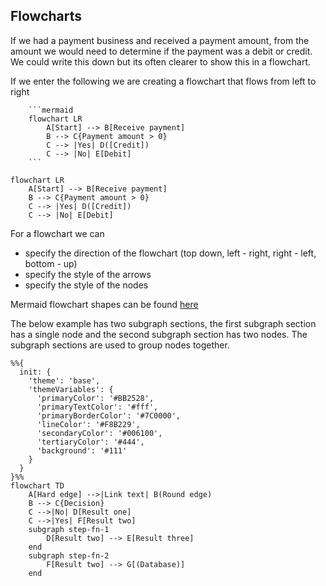 ## Flowcharts

If we had a payment business and received a payment amount, from the amount we would need to determine if the payment was a debit or credit. We could write this down but its often clearer to show this in a flowchart.

If we enter the following we are creating a flowchart that flows from left to right

        ```mermaid
        flowchart LR
            A[Start] --> B[Receive payment]
            B --> C{Payment amount > 0}
            C --> |Yes| D([Credit])
            C --> |No| E[Debit]
        ```

```mermaid
flowchart LR
    A[Start] --> B[Receive payment]
    B --> C{Payment amount > 0}
    C --> |Yes| D([Credit])
    C --> |No| E[Debit]
```

For a flowchart we can 
- specify the direction of the flowchart (top down, left - right, right - left, bottom - up)
- specify the style of the arrows
- specify the style of the nodes

Mermaid flowchart shapes can be found [here](https://mermaid-js.github.io/mermaid/#/flowchart?id=flowchart-diagram-syntax)

The below example has two subgraph sections, the first subgraph section has a single node and the second subgraph section has two nodes. The subgraph sections are used to group nodes together.

```mermaid
%%{
  init: {
    'theme': 'base',
    'themeVariables': {
      'primaryColor': '#BB2528',
      'primaryTextColor': '#fff',
      'primaryBorderColor': '#7C0000',
      'lineColor': '#F8B229',
      'secondaryColor': '#006100',
      'tertiaryColor': '#444',
      'background': '#111'
    }
  }
}%%
flowchart TD
    A[Hard edge] -->|Link text| B(Round edge)
    B --> C{Decision}
    C -->|No| D[Result one]
    C -->|Yes| F[Result two]
    subgraph step-fn-1
        D[Result two] --> E[Result three]
    end
    subgraph step-fn-2
        F[Result two] --> G[(Database)]
    end
```

